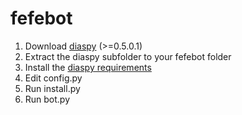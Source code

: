 fefebot
=======

1. Download [diaspy](https://github.com/marekjm/diaspy) (>=0.5.0.1)
2. Extract the diaspy subfolder to your fefebot folder
3. Install the [diaspy requirements](https://github.com/marekjm/diaspy/blob/master/requirements.txt)
4. Edit config.py
5. Run install.py
6. Run bot.py
